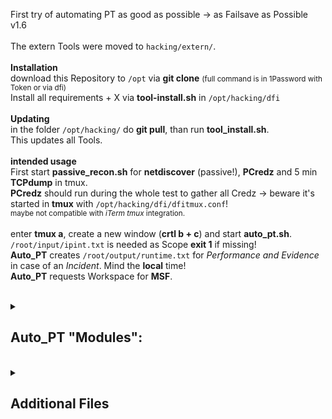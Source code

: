 First try of automating PT as good as possible -> as Failsave as Possible<br>
v1.6<br>
<br>
The extern Tools were moved to <code>hacking/extern/</code>.<br>
<br>
<b>Installation</b><br>
download this Repository to <code>/opt</code> via <b>git clone</b> <small>(full command is in 1Password with Token or via dfi)</small><br>
Install all requirements + X via <b>tool-install.sh</b> in <code>/opt/hacking/dfi</code><br>
<br>
<b>Updating</b><br>
in the folder <code>/opt/hacking/</code> do <b>git pull</b>, than run <b>tool_install.sh</b>.<br>
This updates all Tools.<br>
<br>
<b>intended usage</b><br>
First start <b>passive_recon.sh</b> for <b>netdiscover</b> (passive!), <b>PCredz</b> and 5 min <b>TCPdump</b> in tmux.<br>
<b>PCredz</b> should run during the whole test to gather all Credz -> beware it's started in <b>tmux</b> with <code>/opt/hacking/dfi/dfitmux.conf</code>!<br>
<small>maybe not compatible with <i>iTerm tmux</i> integration.</small><br><br>
enter <b>tmux a</b>, create a new window (<b>crtl b + c</b>) and start <b>auto_pt.sh</b>.<br>
<code>/root/input/ipint.txt</code> is needed as Scope <b>exit 1</b> if missing!<br>
<b>Auto_PT</b> creates <code>/root/output/runtime.txt</code> for <i>Performance and Evidence</i> in case of an <i>Incident</i>. Mind the <b>local</b> time!<br>
<b>Auto_PT</b> requests Workspace for <b>MSF</b>.<br>
<br>
<details><summary><h2>Auto_PT "Modules":</h2></summary>
    <h3>folder:</h3>
    <b>creates all (sub)folders in <code>/root/input/</code> and <code>/root/output/</code></b><br>
<br>
    <h3>active_recon:</h3>
    <b>nmap</b><code>/root/input/ipint.txt</code> -> Scope!<br>
    <b>nmap</b> -> Egress-filter<br>
    <b>nmap</b> -> IP Up Hosts<br>
    <b>nmap</b> -> default Creds<br>
    <b>nmap</b> -> Service scan<br>
    <b></b>create Service lists -> for other toolz<br>
    <b>sslscan</b> -> weak Ciphers <br>
    <b>nmap</b> -> Root login check - needs recheck!<br>
    <b>CME</b> -><code>smb_sign_off.txt</code><br>
    <b></b>create<code>relay_lists</code> -> manual use with<b>impacket-ntlmrelayx</b><br>
<br>
    <h3>autosploit:</h3>
    <b>Metasploit-framework</b><code>ressource.txt</code> in<code>/opt/hacking/resource_script/</code> Folder.<br>
<br>
    <h3>zerocheck:</h3>
    <b></b>Zerologon check with<b>MSF</b>, NetBIOS with<b>nbtscan</b>.<br>
<br>
    <h3>log4check:</h3>
    <b></b>Log4J Log4Shell check with<b>MSF</b>, resource<code>log4j.txt</code> in<code>/opt/hacking/resource_script/</code> Folder.<br>
<br>
    <h3>fast_relay:</h3>
    <b></b>5 min<b>responder</b> and<b>impacket-ntlmrelayx</b> vs<code>/root/output/list/smb_sign_off.txt</code>.<br>
<br>
    <h3>looter:</h3>
    <b></b>Collect the loot, move files to internal folders for "Automater".<br>
<br>
    <h3>counter:</h3>
    <b></b>Counts the findings and grabs the subnets in <code>/root/output/loot/intern/findings.txt</code>.<br>
<br>
    <h3>Auto_PT DONE!</h3>
    <b></b>copy your<code>output</code> folder to your local machine for further investigation.<br>
<br>
    <h3>cleaner:</h3>
    <b></b>cleans all the LogFiles and Output generated by <b>Auto_PT</b> +X.<br>
</details>
<br>
<details><summary><h2>Additional Files</h2></summary>
    <h3>user_checks:</h3>
    <b></b>All CME checks LdapRelayScan and BH + Certipy dump with obtained user + PW OR Hash.<br>
    <b></b>Make sure DNS is working as expected!<br>
    <b></b>CME: GPP_Password, GPP_Autologin, Username=PW, get Passpol, nopac, PetitPotam (unauthenticated), SMBSessions, ASRep, Kerberoasting, MAQ.<br>
    <b></b>CME ldapchecks may be broken.<br>
    <b></b>All Checks generates files in the related <code>output/loot/intern</code> folder.<br>
    <b></b>Findings.txt will <b>NOT</b> be updated.<br>
    <b></b>Use -h for Help.<br>
<br>
    <h3>otscan:</h3>
    <b></b>somem Nmap scans for OT Systems, just information gathering.<br>
<br>
    <h3>dfitmux.conf</h3>
    <b></b>My <b>tmux</b> Config, some kind of special, used in passive_recon.<br>
<br>
    <h3>zshrc</h3>
    <b></b>my <code>.zshrc</code>, Kali 2020.4 with "seperate command line" and 💀.<br>
<br>
    <h3>customqueries</h3>
    <b></b>Custom <b>Bloodhound</b> 4.1 queries. File goes to <code>\~/Library/Application Support/bloodhound</code>.<br>
<br>
    <b></b>Additional queries when using the backend for exports "_like_" <b>plumhound</b>.<br>
    <b></b>Accessible via <code>http://127.0.0.1:7474/browser/</code> or <b>Neo4j Browser</b>.<br>
<br>
    <b></b>All used Backend queries are in the Freshdesk <code>https://prosecnetworks.freshdesk.com/a/solutions/articles/77000524534</code>.<br>
</details>
<br>
